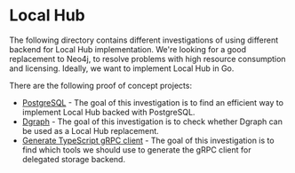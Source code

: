 # Local Hub

The following directory contains different investigations of using different backend for Local Hub implementation.
We're looking for a good replacement to Neo4j, to resolve problems with high resource consumption and licensing.
Ideally, we want to implement Local Hub in Go.

There are the following proof of concept projects:
- [PostgreSQL](./postresql/README.md) - The goal of this investigation is to find an efficient way to implement Local Hub backed with PostgreSQL.
- [Dgraph](./dgraph/README.md) - The goal of this investigation is to check whether Dgraph can be used as a Local Hub replacement.
- [Generate TypeScript gRPC client](./ts-grpc/README.md) - The goal of this investigation is to find which tools we should use to generate the gRPC client for delegated storage backend.
